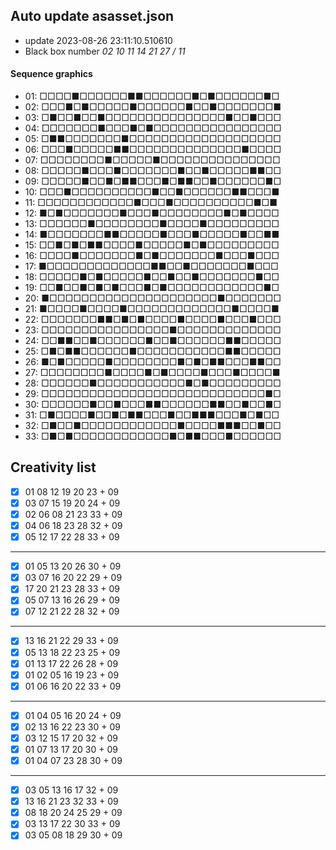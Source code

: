 ## Auto update asasset.json

* update 2023-08-26 23:11:10.510610
* Black box number _02 10 11 14 21 27 / 11_
#### Sequence graphics

* 01: □□□□■□□□□□□■■□□□□□□■□■□□□□□□■□
* 02: □□□■□■□□□□□■□□□□□□■□□■□□□□□□□■
* 03: □■□□■□□■□□□□□□□□□□□□□□□■□□■□□□
* 04: □□□□□□□■□□□■□■□□□□□□□□□□□□□□□□
* 05: □■■□□□□□□□■□□□□□□□□□□□□□□□□□□□
* 06: □□□■□□□□□■■□□□□□□□□□□□□□□■□□□□
* 07: □□□□□□□□■□□□□□■□□□□□□□□□□□□□□□
* 08: □□□□□■□□□■□□□□□□□■□□■□□□□□■■□□
* 09: □□□□□■□□■□■■□□□■□■■□□■□□□□□□■□
* 10: □□□■□□□□□□□□□□■□□■□□□□□□■■□□□■
* 11: □□□□□□□□□□□□■□□□■□□□□□□□□□□■□■
* 12: ■□■□□□□□□□■□□□■□□□□□□□□■□■□□□□
* 13: □□□□□□■□□□□□□□□■□□□□■□□□□□□□□□
* 14: ■□□□□□□□■■□□□□□■□□□■□□□□□■□□■■
* 15: □□■□■□■■□□□□■□□□□□■□■□□□□□□□□□
* 16: □□□□■□□□□□□□■□■□□□□□□□■□□□■□□□
* 17: ■□□□□□□□□□□□□□■■□□■□□□□□□□■□□□
* 18: □□□□□■□■□□□□□■□□■□□■□□□□□□□■□□
* 19: □□■□□■□■□■□□□■□■□□□□□□□□□□□□■□
* 20: ■□□□□□□□□□□□□□□□□□□□□□■□□□□□□□
* 21: ■□□□□■□□□□■□□□□□□□□□□□□□■□□□□■
* 22: □□□□□□□■■□■□■□□□□■□□□□■□□□■□□□
* 23: □□□□□□□□□□□□□□□□■□□□□□□□□□□□□□
* 24: □□■■□□■□□□□□□■□□■□□□□□□■■□□□□□
* 25: □■□■■□□□□□□■□□□□□□□□□□□■■□□□□□
* 26: ■□■□□□□□■□□□□□□□□■□■□■■□□□■■□□
* 27: □□□□□□□□■□□□□■□■□□□□■□□□■□□□□■
* 28: □□□□□□■□□□□□□□□□□□■□■□□□□□□□□□
* 29: □□□□□□□□□□□□□□□□□□□□□□□□□□□□■□
* 30: □□□□□□■□□■□□□■■□□□□□□■■□□■□□■□
* 31: □■□□□□■□□■□■■□□□■□□■■■□□□■□■□□
* 32: □■□□■□□□□□□□□□□□□■□□□□■■■□□■□□
* 33: □■□■□□□□□□□□□□□□■□■■□□□■□□□□□□
## Creativity list

- [x] 01 08 12 19 20 23 + 09
- [x] 03 07 15 19 20 24 + 09
- [x] 02 06 08 21 23 33 + 09
- [x] 04 06 18 23 28 32 + 09
- [x] 05 12 17 22 28 33 + 09
***
- [x] 01 05 13 20 26 30 + 09
- [x] 03 07 16 20 22 29 + 09
- [x] 17 20 21 23 28 33 + 09
- [x] 05 07 13 16 26 29 + 09
- [x] 07 12 21 22 28 32 + 09
***
- [x] 13 16 21 22 29 33 + 09
- [x] 05 13 18 22 23 25 + 09
- [x] 01 13 17 22 26 28 + 09
- [x] 01 02 05 16 19 23 + 09
- [x] 01 06 16 20 22 33 + 09
***
- [x] 01 04 05 16 20 24 + 09
- [x] 02 13 16 22 23 30 + 09
- [x] 03 12 15 17 20 32 + 09
- [x] 01 07 13 17 20 30 + 09
- [x] 01 04 07 23 28 30 + 09
***
- [x] 03 05 13 16 17 32 + 09
- [x] 13 16 21 23 32 33 + 09
- [x] 08 18 20 24 25 29 + 09
- [x] 03 13 17 22 30 33 + 09
- [x] 03 05 08 18 29 30 + 09
